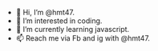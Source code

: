 - 👋 Hi, I’m @hmt47.
- 👀 I’m interested in coding.
- 🌱 I’m currently learning javascript.
- 📫 Reach me via Fb and ig with @hmt47.

<!---
hmt47/hmt47 is a ✨ special ✨ repository because its `README.md` (this file) appears on your GitHub profile.
You can click the Preview link to take a look at your changes.
--->
